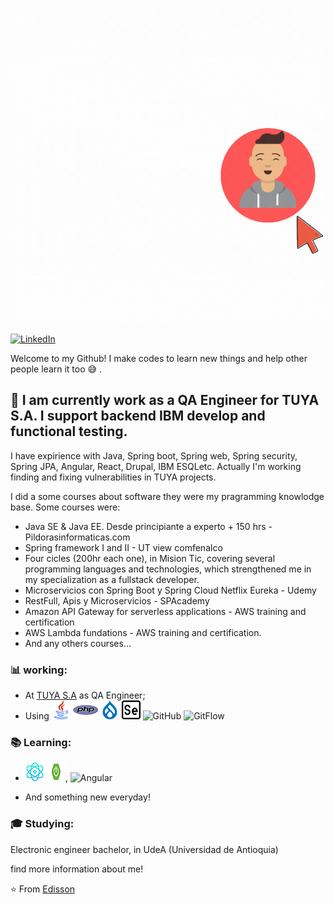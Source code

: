 ![](https://github.com/edissonchamorroc/edissonchamorroc/blob/main/pic.gif)


<a href="https://www.linkedin.com/in/john-edisson-chamorro-coral-76ab74228/"><img alt="LinkedIn" src="https://img.shields.io/badge/LinkedIn-Edisson%20Chamorro-blue?style=flat&logo=linkedin"></a> 

Welcome to my Github! I make codes to learn new things and help other people learn it too  :sweat_smile: .

##  :calendar: I am currently work as a QA Engineer for TUYA S.A. I support backend IBM develop and functional testing.
I have expirience with Java, Spring boot, Spring web, Spring security, Spring JPA, Angular, React, Drupal, IBM ESQLetc. Actually I'm working finding and fixing vulnerabilities in TUYA projects. 

I did a some courses about software they were my pragramming knowlodge base. Some courses were:
 * Java SE & Java EE. Desde principiante a experto + 150 hrs - Pildorasinformaticas.com
 * Spring framework I and II - UT view comfenalco
 * Four cicles (200hr each one), in Mision Tic, covering several programming languages and technologies, which strengthened me in my specialization as a fullstack developer.
 * Microservicios con Spring Boot y Spring Cloud Netflix Eureka - Udemy
 * RestFull, Apis y Microservicios - SPAcademy
 * Amazon API Gateway for serverless applications - AWS training and certification
 * AWS Lambda fundations - AWS training and certification.
 * And any others courses...


### :bar_chart: working:

 - At [TUYA S.A](https://www.linkedin.com/search/results/all/?heroEntityKey=urn%3Ali%3Aorganization%3A834013&keywords=sophos%20solutions&origin=RICH_QUERY_TYPEAHEAD_HISTORY&position=0&searchId=73d56474-06bd-49ff-9b56-fd7a77d41599&sid=gzT) as QA Engineer;
 - Using ![Java](https://github.com/edissonchamorroc/edissonchamorroc/blob/main/java.png) 
  ![PHP](https://github.com/edissonchamorroc/edissonchamorroc/blob/main/php.png) 
  ![Drupal](https://github.com/edissonchamorroc/edissonchamorroc/blob/main/drupal.png) 
  ![selenium](https://github.com/edissonchamorroc/edissonchamorroc/blob/main/selenium.png)
  ![GitHub](https://img.shields.io/badge/-GitHub-181717?&logo=github) 
  ![GitFlow](https://img.shields.io/badge/-gitflow-05a698?&logo=git)
 
 ### :books: Learning:
 - ![React js](https://github.com/edissonchamorroc/edissonchamorroc/blob/main/physics.png) 
 ![spring reactive](https://github.com/edissonchamorroc/edissonchamorroc/blob/main/spring-boot-ok.png),
![Angular](https://upload.wikimedia.org/wikipedia/commons/thumb/c/cf/Angular_full_color_logo.svg/32px-Angular_full_color_logo.svg.png)

 - And something new everyday! 

### :mortar_board: Studying:
Electronic engineer bachelor, in UdeA (Universidad de Antioquia) 

find more information about me! 

⭐️ From [Edisson](https://edissonchamorroc.github.io/portafolio/)
